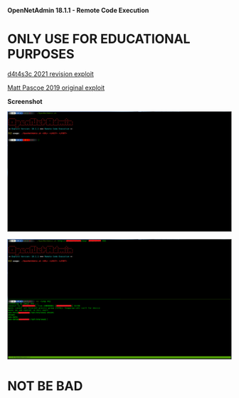 **OpenNetAdmin 18.1.1 - Remote Code Execution**

# ONLY USE FOR EDUCATIONAL PURPOSES

[d4t4s3c     2021 revision exploit](https://github.com/d4t4s3c/OpenNetAdmin18.1.1RCE)
  
[Matt Pascoe 2019 original exploit](https://www.exploit-db.com/exploits/47691)

**Screenshot**

![](/screenshot1.png)

![](/screenshot2.png)

# NOT BE BAD
